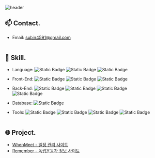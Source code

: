 <!-- 주석 -->

<!-- 헤더 -->
![header](https://capsule-render.vercel.app/api?type=waving&color=auto&height=300&section=header&text=Hello%20World!&fontSize=90)

<!-- 연락 정보 -->
## 📫 Contact.
- Email: subin4591@gmail.com<br><br>

<!-- 사용할 수 있는 언어 및 툴 -->
## 🔧 Skill.
- Language:
![Static Badge](https://img.shields.io/badge/JAVA-%23E51F24)
![Static Badge](https://img.shields.io/badge/JavaScript-F7DF1E?logo=javascript&logoColor=black)
![Static Badge](https://img.shields.io/badge/SQL-%234479A1)

- Front-End: 
![Static Badge](https://img.shields.io/badge/HTML5-E34F26?logo=html5&logoColor=white)
![Static Badge](https://img.shields.io/badge/CSS-1572B6?logo=css3&logoColor=white)
![Static Badge](https://img.shields.io/badge/jQuery-0769AD?logo=jquery&logoColor=white)

- Back-End: 
![Static Badge](https://img.shields.io/badge/Spring%20Boot-6DB33F?logo=springboot&logoColor=white)
![Static Badge](https://img.shields.io/badge/Maven-C71A36?logo=apachemaven&logoColor=white)
![Static Badge](https://img.shields.io/badge/MyBatis-d40000)
![Static Badge](https://img.shields.io/badge/JSP%2FJSTL-%236DB33F)

- Database: 
![Static Badge](https://img.shields.io/badge/MySQL-4479A1?logo=mysql&logoColor=white)

- Tools: 
![Static Badge](https://img.shields.io/badge/Eclipse-2C2255?logo=eclipseide&logoColor=white)
![Static Badge](https://img.shields.io/badge/VS%20Code-007ACC?logo=visualstudiocode&logoColor=white)
![Static Badge](https://img.shields.io/badge/STS-6DB33F?logo=spring&logoColor=white)
![Static Badge](https://img.shields.io/badge/GitHub-181717?logo=github&logoColor=white)
<br><br>

<!-- 최근 프로젝트 -->
## 🌐 Project.
- [WhenMeet - 일정 관리 사이트](https://github.com/subin4591/team01.git)<br>
- [Remember - 독립운동가 정보 사이트](https://github.com/subin4591/remember.git)<br><br>
